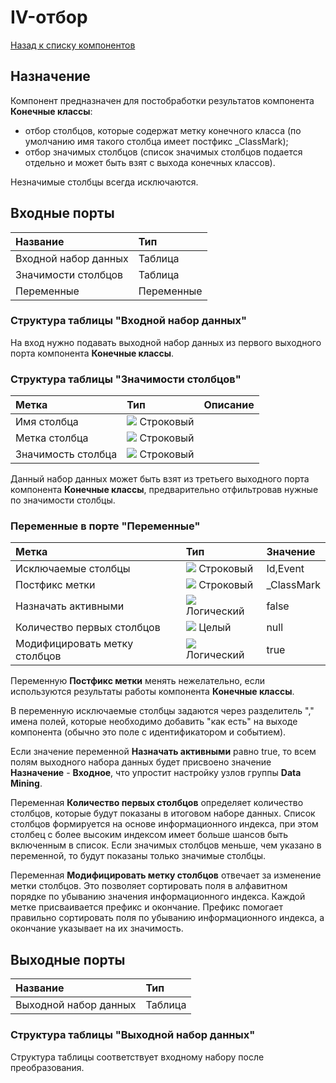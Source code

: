 # IV-отбор

[Назад к списку компонентов](../README.md)

## Назначение

Компонент предназначен для постобработки результатов компонента **Конечные классы**:

* отбор столбцов, которые содержат метку конечного класса (по умолчанию имя такого столбца имеет постфикс _ClassMark);
* отбор значимых столбцов (список значимых столбцов подается отдельно и может быть взят с выхода конечных классов).

Незначимые столбцы всегда исключаются.

## Входные порты

| Название               | Тип           |
|:-----------------------|:--------------|
| Входной набор данных   | Таблица       |
| Значимости столбцов    | Таблица       |
| Переменные             | Переменные    |

### Структура таблицы "Входной набор данных"

На вход нужно подавать выходной набор данных из первого выходного порта компонента **Конечные классы**.

### Структура таблицы "Значимости столбцов"

| Метка               | Тип                             | Описание                |
|:--------------------|:--------------------------------|:------------------------|
| Имя столбца         | ![](./img/string.svg) Строковый |                         |
| Метка столбца       | ![](./img/string.svg) Строковый |                         |
| Значимость столбца  | ![](./img/string.svg) Строковый |                         |

Данный набор данных может быть взят из третьего выходного порта компонента **Конечные классы**, предварительно отфильтровав нужные по значимости столбцы.

### Переменные в порте "Переменные"

| Метка                         | Тип                              | Значение    |
|:------------------------------|:---------------------------------|:------------|
| Исключаемые столбцы           | ![](./img/string.svg) Строковый  | Id,Event    |
| Постфикс метки                | ![](./img/string.svg) Строковый  | _ClassMark  |
| Назначать активными           | ![](./img/logical.svg) Логический| false       |
| Количество первых столбцов    | ![](./img/integer.svg) Целый     | null        |
| Модифицировать метку столбцов | ![](./img/logical.svg) Логический| true        |

Переменную **Постфикс метки** менять нежелательно, если используются результаты работы компонента **Конечные классы**.

В переменную исключаемые столбцы задаются через разделитель "," имена полей, которые необходимо добавить "как есть" на выходе компонента (обычно это поле с идентификатором и событием). 

Если значение переменной **Назначать активными** равно true, то всем полям выходного набора данных будет присвоено значение **Назначение** - **Входное**, что упростит настройку узлов группы **Data Mining**.

Переменная **Количество первых столбцов** определяет количество столбцов, которые будут показаны в итоговом наборе данных. Список столбцов формируется на основе информационного индекса, при этом столбец с более высоким индексом имеет больше шансов быть включенным в список. Если значимых столбцов меньше, чем указано в переменной, то будут показаны только значимые столбцы.

Переменная **Модифицировать метку столбцов** отвечает за изменение метки столбцов. Это позволяет сортировать поля в алфавитном порядке по убыванию значения информационного индекса. Каждой метке присваивается префикс и окончание. Префикс помогает правильно сортировать поля по убыванию информационного индекса, а окончание указывает на их значимость.


## Выходные порты

| Название              | Тип     |
|:----------------------|:--------|
| Выходной набор данных | Таблица |

### Структура таблицы "Выходной набор данных"

Структура таблицы соответствует входному набору после преобразования.